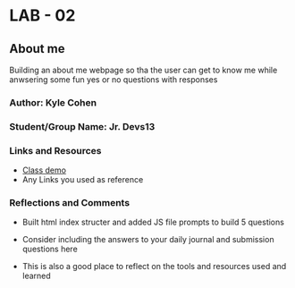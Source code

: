 # LAB - 02

## About me

Building an about me webpage so tha the user can get to know me while anwsering some fun yes or no questions with responses

### Author: Kyle Cohen
### Student/Group Name: Jr. Devs13

### Links and Resources
* [Class demo](https://github.com/codefellows/seattle-code-201d76/tree/main/class-02/demo)
* Any Links you used as reference

### Reflections and Comments
* Built html index structer and added JS file prompts to build 5 questions

* Consider including the answers to your daily journal and submission questions here
* This is also a good place to reflect on the tools and resources used and learned